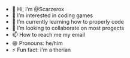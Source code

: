 - 👋 Hi, I’m @Scarzerox
- 👀 I’m interested in coding games
- 🌱 I’m currently learning how to properly code 
- 💞️ I’m looking to collaborate on most progects
- 📫 How to reach me my email
- 😄 Pronouns: he/him
- ⚡ Fun fact: i'm a therian

<!---
Scarzerox/Scarzerox is a ✨ special ✨ repository because its `README.md` (this file) appears on your GitHub profile.
You can click the Preview link to take a look at your changes.
--->
